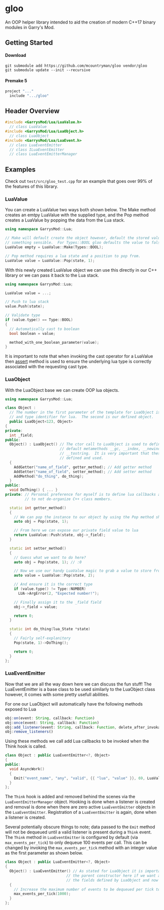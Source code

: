 # gloo
An OOP helper library intended to aid the creation of modern C++17 binary modules in Garry's Mod.

## Getting Started
#### Download
```shell
git submodule add https://github.com/mcountryman/gloo vendor/gloo
git submodule update --init --recursive
```
#### Premake 5
```lua
project "..."
  include ".../gloo"
```
## Header Overview
```cpp
#include <GarrysMod/Lua/LuaValue.h>
  // class LuaValue
#include <GarrysMod/Lua/LuaObject.h>
  // class LuaObject
#include <GarrysMod/Lua/LuaEvent.h>
  // class LuaEventEmitter
  // class ILuaEventEmitter
  // class LuaEventEmitterManager
```
## Examples
Check out `test/src/gloo_test.cpp` for an example that goes over 99% of the features of this library.
### LuaValue
You can create a LuaValue two ways both shown below.  The Make method creates an emtpy LuaValue with the supplied type, and the Pop method creates a LuaValue by popping the data from the Lua stack. 

```cpp
using namespace GarrysMod::Lua;

// Make will default create the object however, default the stored value to 
// something sensible.  For Types::BOOL gloo defaults the value to false.
LuaValue empty = LuaValue::Make(Types::BOOL);

// Pop method requires a lua state and a position to pop from.
LuaValue value = LuaValue::Pop(state, 1);
```

With this newly created LuaValue object we can use this directly in our C++ library or we can pass it back to the Lua stack.
```cpp
using namespace GarrysMod::Lua;

LuaValue value = ...;

// Push to lua stack
value.Push(state);

// Validate type
if (value.type() == Type::BOOL)
{
  // Automatically cast to boolean
  bool boolean = value;

  method_with_one_boolean_parameter(value);
}
```

It is important to note that when invoking the cast operator for a LuaValue then [assert](https://en.cppreference.com/w/cpp/error/assert) method is used to ensure the underlying lua type is correctly associated with the requesting cast type.

### LuaObject
With the LuaObject base we can create OOP lua objects.
```cpp
using namespace GarrysMod::Lua;

class Object :
  // The number in the first parameter of the template for LuaObject is used as
  // and type identifier for lua.  The second is our defined object.
  public LuaObject<123, Object>
{
private:
  int _field;
public:
  Object() : LuaObject() // The ctor call to LuaObject is used to define the
                         // default metamethods __gc, __index, __newindex, and
                         // __tostring.  It is very important that these are 
                         // defined and used.
  {
    AddGetter("name_of_field", getter_method); // Add getter method
    AddSetter("name_of_field", setter_method); // Add setter method
    AddMethod("do_thing", do_thing);
  }
public:
  void DoThing() { ... }
private: // Personal preference for myself is to define lua callbacks as static
         // to not de-organize C++ class members.

  static int getter_method()
  {
    // We can pop the instance to our object by using the Pop method show below
    auto obj = Pop(state, 1);

    // From here we can expose our private field value to lua 
    return LuaValue::Push(state, obj->_field);
  }

  static int setter_method()
  {
    // Guess what we want to do here?
    auto obj = Pop(state, 1); // :0

    // Now we use our handy LuaValue magic to grab a value to store from Lua
    auto value = LuaValue::Pop(state, 2);

    // And ensure it is the correct type
    if (value.type() != Type::NUMBER)
      LUA->ArgError(2, "Expected number!");

    // Finally assign it to the _field field
    obj->_field = value;

    return 0;
  }

  static int do_thing(lua_State *state)
  {
    // Fairly self-explanitory
    Pop(state, 1)->DoThing();

    return 0;
  }
};
```

### LuaEventEmitter
Now that we are all the way down here we can discuss the fun stuff!  The LuaEventEmitter is a base class to be used similarly to the LuaObject class however, it comes with some pretty usefull abilities.

For one our LuaObject will automatically have the following methods exposed to Lua
```typescript
obj:on(event: String, callback: Function)
obj:once(event: String, callback: Function)
obj:add_listener(event: String, callback: Function, delete_after_invokation: Boolean)
obj:remove_listeners()
```

Using these methods we call add Lua callbacks to be invoked when the Think hook is called.
```cpp
class Object : public LuaEventEmitter<?, Object>
{
public:
  void AsyncWork()
  {
    Emit("event_name", "any", "valid", {{ "lua", "value" }}, 69, LuaValue::Make(Type::NIL));
  }
};
```

The `Think` hook is added and removed behind the scenes via the `LuaEventEmitterManager` object.  Hooking is done when a listener is created and removal is done when there are zero active `LuaEventEmitter` objects in the `LuaEventEmitter`.  Registration of a `LuaEventEmitter` is again, done when a listener is created.

Several potentially obscure things to note; data passed to the `Emit` method will not be dequeued until a valid listener is present during a `Think` event.  The `Think` method in `LuaEventEmitter` is configured by default (via `max_events_per_tick`) to only dequeue 100 events per call.  This can be changed by invoking the `max_events_per_tick` method with an integer value as the first parameter as shown below.

```cpp
class Object : public LuaEventEmitter<?, Object>
{
  Object() : LuaEventEmitter() // As stated for LuaObject it is important to call
                            // the parent constructor here if we want access to
                            // the fields defined by LuaObject and now LuaEventEmitter
  {
    // Increase the maximum number of events to be dequeued per tick to 1000.
    max_events_per_tick(1000);
  }
};
```